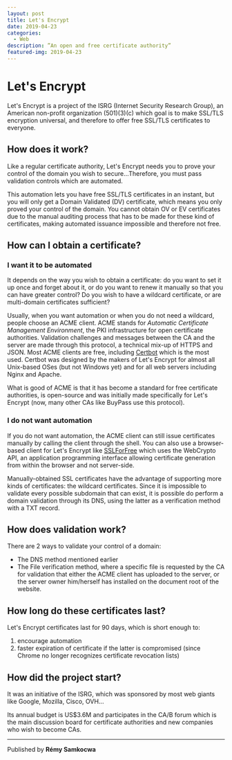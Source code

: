```yaml
---
layout: post
title: Let's Encrypt
date: 2019-04-23
categories:
  - Web
description: ”An open and free certificate authority”
featured-img: 2019-04-23
---
```

# Let's Encrypt

Let's Encrypt is a project of the ISRG (Internet Security Research Group), an American non-profit organization (501)(3)(c) which goal is to make SSL/TLS encryption universal, and therefore to offer free SSL/TLS certificates to everyone.

## How does it work?
Like a regular certificate authority, Let's Encrypt needs you to prove your control of the domain you wish to secure...Therefore, you must pass validation controls which are automated.

This automation lets you have free SSL/TLS certificates in an instant, but you will only get a Domain Validated (DV) certificate, which means you only proved your control of the domain. You cannot obtain OV or EV certificates due to the manual auditing process that has to be made for these kind of certificates, making automated issuance impossible and therefore not free.

## How can I obtain a certificate?

### I want it to be automated
It depends on the way you wish to obtain a certificate: do you want to set it up once and forget about it, or do you want to renew it manually so that you can have greater control? Do you wish to have a wildcard certificate, or are multi-domain certificates sufficient?

Usually, when you want automation or when you do not need a wildcard, people choose an ACME client. ACME stands for *Automatic Certificate Management Environment*, the PKI infrastructure for open certificate authorities. Validation challenges and messages between the CA and the server are made through this protocol, a technical mix-up of HTTPS and JSON.
Most ACME clients are free, including [Certbot](https://certbot.eff.org) which is the most used. Certbot was designed by the makers of Let's Encrypt for almost all Unix-based OSes (but not Windows yet) and for all web servers including Nginx and Apache.

What is good of ACME is that it has become a standard for free certificate authorities, is open-source and was initially made specifically for Let's Encrypt (now, many other CAs like BuyPass use this protocol).

### I do not want automation
If you do not want automation, the ACME client can still issue certificates manually by calling the client through the shell.
You can also use a browser-based client for Let's Encrypt like [SSLForFree](https://www.sslforfree.com) which uses the WebCrypto API, an application programming interface allowing certificate generation from within the browser and not server-side.

Manually-obtained SSL certificates have the advantage of supporting more kinds of certificates: the wildcard certificates. Since it is impossible to validate every possible subdomain that can exist, it is possible do perform a domain validation through its DNS, using the latter as a verification method with a TXT record.

## How does validation work?
There are 2 ways to validate your control of a domain:
* The DNS method mentioned earlier
* The File verification method, where a specific file is requested by the CA for validation that either the ACME client has uploaded to the server, or the server owner him/herself has installed on the document root of the website.

## How long do these certificates last?
Let's Encrypt certificates last for 90 days, which is short enough to:
1. encourage automation
2. faster expiration of certificate if the latter is compromised (since Chrome no longer recognizes certificate revocation lists)

## How did the project start?
It was an initiative of the ISRG, which was sponsored by most web giants like Google, Mozilla, Cisco, OVH...

Its annual budget is US$3.6M and participates in the CA/B forum which is the main discussion board for certificate authorities and new companies who wish to become CAs.

---
Published by **Rémy Samkocwa**
